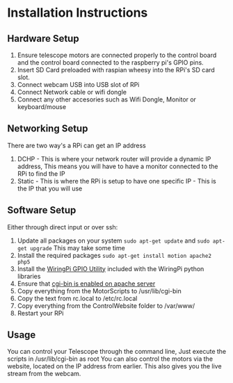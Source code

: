 Installation Instructions
==========================
Hardware Setup
-------------------
1. Ensure telescope motors are connected properly to the control board and the control board connected to the raspberry pi's GPIO pins.
2. Insert SD Card preloaded with raspian wheesy into the RPi's SD card slot.
3. Connect webcam USB into USB slot of RPi
4. Connect Network cable or wifi dongle
5. Connect any other accesories such as Wifi Dongle, Monitor or keyboard/mouse

Networking Setup
------------------
There are two way's a RPi can get an IP address
1. DCHP - This is where your network router will provide a dynamic IP address, This means you will have to have a monitor connected to the RPi to find the IP
2. Static - This is where the RPi is setup to have one specific IP - This is the IP that you will use

Software Setup
-----------------

Either through direct input or over ssh:

1. Update all packages on your system `sudo apt-get update` and `sudo apt-get upgrade` This may take some time
2. Install the required packages `sudo apt-get install motion apache2 php5`
3. Install the [WiringPi GPIO Utility](http://wiringpi.com/download-and-install/) included with the WiringPi python libraries
4. Ensure that [cgi-bin is enabled on apache server](http://www.techrepublic.com/blog/diy-it-guy/diy-enable-cgi-on-your-apache-server/)
5. Copy everything from the MotorScripts to /usr/lib/cgi-bin
6. Copy the text from rc.local to /etc/rc.local
7. Copy everything from the ControlWebsite folder to /var/www/
8. Restart your RPi

Usage
-------------

You can control your Telescope through the command line, Just execute the scripts in /usr/lib/cgi-bin as root
You can also control the motors via the website, located on the IP address from earlier. This also gives you the live stream from the webcam.
